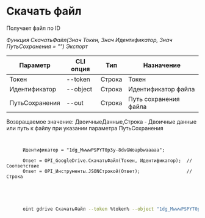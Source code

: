 ﻿---
sidebar_position: 6
---

# Скачать файл
 Получает файл по ID


*Функция СкачатьФайл(Знач Токен, Знач Идентификатор, Знач ПутьСохранения = "") Экспорт*

  | Параметр | CLI опция | Тип | Назначение |
  |-|-|-|-|
  | Токен | --token | Строка | Токен |
  | Идентификатор | --object | Строка | Идентификатор файла |
  | ПутьСохранения | --out | Строка | Путь сохранения файла |

  
  Возвращаемое значение:   ДвоичныеДанные,Строка - Двоичные данные или путь к файлу при указании параметра ПутьСохранения

```bsl title="Пример кода"
	
      
      Идентификатор = "1dg_MwwwPSPYT0p3y-8dvGWoapbwaaaaa";
      
      Ответ = OPI_GoogleDrive.СкачатьФайл(Токен, Идентификатор);  //Соответствие
      Ответ = OPI_Инструменты.JSONСтрокой(Ответ);                 //Строка
      
    
	
```

```sh title="Пример команды CLI"
    
      oint gdrive СкачатьФайл --token %token% --object "1dg_MwwwPSPYT0p3y-8dvGWoapbwaaaaa" --out %out%


```


```json title="Результат"



```
